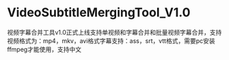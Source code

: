 # VideoSubtitleMergingTool_V1.0
视频字幕合并工具v1.0正式上线支持单视频和字幕合并和批量视频字幕合并，支持视频格式为：mp4，mkv，avi格式字幕支持：ass，srt，vtt格式，需要pc安装ffmpeg才能使用，支持中文
